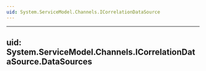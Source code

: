 ```yaml
---
uid: System.ServiceModel.Channels.ICorrelationDataSource
---
```


---
uid: System.ServiceModel.Channels.ICorrelationDataSource.DataSources
---
